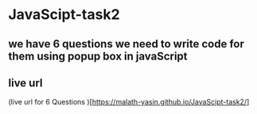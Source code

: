 # JavaScipt-task2

## we have 6 questions we need to write code for them using popup box in javaScript

## live url

(live url for 6 Questions )[https://malath-yasin.github.io/JavaScipt-task2/]
